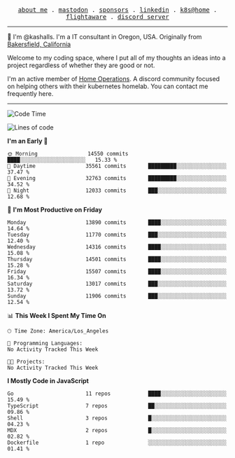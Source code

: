 <p align="center">
  <samp>
    <a href="https://jordanjones.org/">about me</a> .
    <a rel="me" href="https://mastodon.social/@kashall">mastodon</a> .
    <a href="https://github.com/sponsors/kashalls">sponsors</a> .
    <a href="https://linkedin.com/in/jordpjones">linkedin</a> .
    <a href="https://github.com/kashalls/home-cluster">k8s@home</a> .
    <a href="https://flightaware.com/adsb/stats/user/kashalls">flightaware</a> .
    <a href="https://discord.gg/V2WrCfqba9">discord server</a>
  </samp>
</p>

----------------------------------------------------------------

:wave: I'm @kashalls. I'm a IT consultant in Oregon, USA. Originally from [Bakersfield, California](https://maps.app.goo.gl/QQMtywTWghpXB6Tu6)

Welcome to my coding space, where I put all of my thoughts an ideas into a project regardless of whether they are good or not.

I'm an active member of [Home Operations](https://discord.gg/home-operations). A discord community focused on helping others with their kubernetes homelab. You can contact me frequently here.

----------------------------------------------------------------
<!--START_SECTION:waka-->
![Code Time](http://img.shields.io/badge/Code%20Time-2%2C286%20hrs%2046%20mins-blue)

![Lines of code](https://img.shields.io/badge/From%20Hello%20World%20I%27ve%20Written-12.1%20million%20lines%20of%20code-blue)

**I'm an Early 🐤** 

```text
🌞 Morning                14550 commits       ████░░░░░░░░░░░░░░░░░░░░░   15.33 % 
🌆 Daytime                35561 commits       █████████░░░░░░░░░░░░░░░░   37.47 % 
🌃 Evening                32763 commits       █████████░░░░░░░░░░░░░░░░   34.52 % 
🌙 Night                  12033 commits       ███░░░░░░░░░░░░░░░░░░░░░░   12.68 % 
```
📅 **I'm Most Productive on Friday** 

```text
Monday                   13890 commits       ████░░░░░░░░░░░░░░░░░░░░░   14.64 % 
Tuesday                  11770 commits       ███░░░░░░░░░░░░░░░░░░░░░░   12.40 % 
Wednesday                14316 commits       ████░░░░░░░░░░░░░░░░░░░░░   15.08 % 
Thursday                 14501 commits       ████░░░░░░░░░░░░░░░░░░░░░   15.28 % 
Friday                   15507 commits       ████░░░░░░░░░░░░░░░░░░░░░   16.34 % 
Saturday                 13017 commits       ███░░░░░░░░░░░░░░░░░░░░░░   13.72 % 
Sunday                   11906 commits       ███░░░░░░░░░░░░░░░░░░░░░░   12.54 % 
```


📊 **This Week I Spent My Time On** 

```text
🕑︎ Time Zone: America/Los_Angeles

💬 Programming Languages: 
No Activity Tracked This Week

🐱‍💻 Projects: 
No Activity Tracked This Week
```

**I Mostly Code in JavaScript** 

```text
Go                       11 repos            ████░░░░░░░░░░░░░░░░░░░░░   15.49 % 
TypeScript               7 repos             ██░░░░░░░░░░░░░░░░░░░░░░░   09.86 % 
Shell                    3 repos             █░░░░░░░░░░░░░░░░░░░░░░░░   04.23 % 
MDX                      2 repos             █░░░░░░░░░░░░░░░░░░░░░░░░   02.82 % 
Dockerfile               1 repo              ░░░░░░░░░░░░░░░░░░░░░░░░░   01.41 % 
```




<!--END_SECTION:waka-->